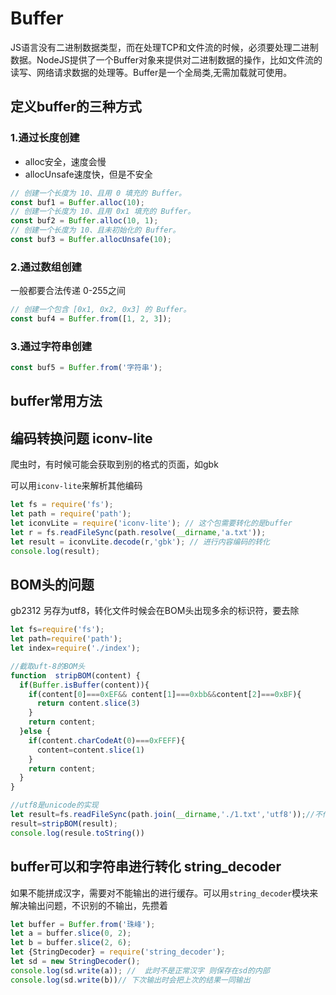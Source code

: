 # Buffer

JS语言没有二进制数据类型，而在处理TCP和文件流的时候，必须要处理二进制数据。NodeJS提供了一个Buffer对象来提供对二进制数据的操作，比如文件流的读写、网络请求数据的处理等。Buffer是一个全局类,无需加载就可使用。

## 定义buffer的三种方式

### 1.通过长度创建

- alloc安全，速度会慢
- allocUnsafe速度快，但是不安全

```javascript
// 创建一个长度为 10、且用 0 填充的 Buffer。
const buf1 = Buffer.alloc(10);
// 创建一个长度为 10、且用 0x1 填充的 Buffer。
const buf2 = Buffer.alloc(10, 1);
// 创建一个长度为 10、且未初始化的 Buffer。
const buf3 = Buffer.allocUnsafe(10);
```

### 2.通过数组创建

一般都要合法传递 0-255之间

```javascript
// 创建一个包含 [0x1, 0x2, 0x3] 的 Buffer。
const buf4 = Buffer.from([1, 2, 3]);
```

### 3.通过字符串创建

```javascript
const buf5 = Buffer.from('字符串');
```

## buffer常用方法



## 编码转换问题 iconv-lite

爬虫时，有时候可能会获取到别的格式的页面，如gbk

可以用`iconv-lite`来解析其他编码

```javascript
let fs = require('fs');
let path = require('path');
let iconvLite = require('iconv-lite'); // 这个包需要转化的是buffer
let r = fs.readFileSync(path.resolve(__dirname,'a.txt'));
let result = iconvLite.decode(r,'gbk'); // 进行内容编码的转化
console.log(result); 
```

## BOM头的问题

gb2312 另存为utf8，转化文件时候会在BOM头出现多余的标识符，要去除

```javascript
let fs=require('fs');
let path=require('path');
let index=require('./index');

//截取uft-8的BOM头
function  stripBOM(content) {
  if(Buffer.isBuffer(content)){
    if(content[0]===0xEF&& content[1]===0xbb&&content[2]===0xBF){
      return content.slice(3)
    }
    return content;
  }else {
    if(content.charCodeAt(0)===0xFEFF){
      content=content.slice(1)
    }
    return content;
  }
}

//utf8是unicode的实现
let result=fs.readFileSync(path.join(__dirname,'./1.txt','utf8'));//不传默认就是buffer
result=stripBOM(result);
console.log(resule.toString())
```

## buffer可以和字符串进行转化 string_decoder

如果不能拼成汉字，需要对不能输出的进行缓存。可以用`string_decoder`模块来解决输出问题，不识别的不输出，先攒着

```javascript
let buffer = Buffer.from('珠峰'); 
let a = buffer.slice(0, 2);
let b = buffer.slice(2, 6);
let {StringDecoder} = require('string_decoder');
let sd = new StringDecoder();
console.log(sd.write(a)); //  此时不是正常汉字 则保存在sd的内部
console.log(sd.write(b))// 下次输出时会把上次的结果一同输出
```

